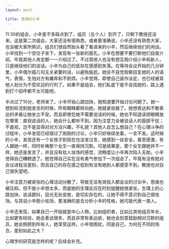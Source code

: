 ```yaml
---
layout: post

title: 怯场的小辛
---
```


11:30的组会，小辛差不多踩点到了，组员（五个人）到齐了，只剩下教授还没来。这是第二次组会，大家还没有很熟悉，或者更准确说，小辛还没有熟悉大家，也没被大家所熟识。组员们很自然抬头看了看进来的小辛，然后继续他们的闲谈。小辛找到一个空位子坐下，发现有一张新的面孔。小辛在想要不要打断他们自我介绍，毕竟其他人肯定都一一介绍过了。不过其他人也没有想互相介绍小辛和新人，只是继续他们的谈话。小辛为自己的低存在感感到失落。在等待会议开始的几分钟里，小辛偶尔插几句无关紧要的话，以避免尴尬。她会不自觉观察回复她的人的语气，表情，生怕对方有嫌弃和不耐烦。小辛觉得，即使自己装作淡定，也已经被其他人划分为不受欢迎的行列了。如果不是组会，他们私底下是不会找她的，路上遇到打个招呼都不太可能吧。

半点过了10分，老师来了。小辛开始心跳加快，她知道要开始讨论问题了。她一想到轮流到她发言的时候，所有眼睛都转向她，她就紧张极了。她想表达和不敢表达的矛盾让她坐立不安。而且即使在她不需要说话的时候，她也不知道该把眼睛放在哪里：直视说话的人，她会什么都听不到，因为注意力全被说话人的面部干扰；不直视，岂不是显得对对方没兴趣，不礼貌？其他人会怎么想自己？在心理斗争的过程中，小辛发现已经错过了刚刚的讨论，小辛只好继续坐着，一言不发。这时候的小辛，发现还有一个女孩子到现在也没发过言，她感到一丝安全，甚至感激，有人跟她一样，同时祈祷那个女生一直保持沉默。可是结果是，那个女生跟她并不一样，她还是发言了，并且没有给人怯场的感觉，流畅度让小辛再次陷入无助。小辛觉得自己糟糕透了。她觉得自己实在没有勇气参加下一次组会了，毕竟有没有她对会议进程没差别，而且自己的存在感之低到有没有她别人都感受不到。教授也对自己很失望吧。

小辛注意力被紧张的心理活动分散了，导致无法有效投入都会议的讨论中，思维也被压抑。但不是小辛想太多，而是她的生理反应在时刻提醒她很紧张，生理上的心跳加快，说话颤抖，目光无处安放，是切实存在的，让她不得不意识到自己很怯场。与其说小辛胆小怯场，更准确的是去分析小辛的性格，她可能代表一类人。

小辛还发现，如果自己一开始就是中心人物，比如组织者，比如比其他组员年长，比如更有经验，她会善谈很多，而且非常有表达欲，她也会刻意鼓励相对沉默的组员，她会照顾到所有人，她享受这样。小辛很困扰，同是自己，为何在不同的场合，差别如此之大？

心理学的研究是怎样的呢？后续会补充。



